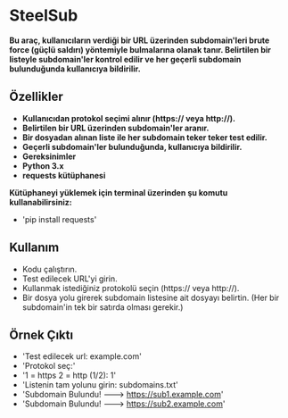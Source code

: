 # SteelSub

**Bu araç, kullanıcıların verdiği bir URL üzerinden subdomain'leri brute force (güçlü saldırı) yöntemiyle bulmalarına olanak tanır. Belirtilen bir listeyle subdomain'ler kontrol edilir ve her geçerli subdomain bulunduğunda kullanıcıya bildirilir.**

## Özellikler
- **Kullanıcıdan protokol seçimi alınır (https:// veya http://).**
- **Belirtilen bir URL üzerinden subdomain'ler aranır.**
- **Bir dosyadan alınan liste ile her subdomain teker teker test edilir.**
- **Geçerli subdomain'ler bulunduğunda, kullanıcıya bildirilir.**
- **Gereksinimler**
- **Python 3.x**
- **requests kütüphanesi**

__Kütüphaneyi yüklemek için terminal üzerinden şu komutu kullanabilirsiniz:__
- 'pip install requests'

## Kullanım
- Kodu çalıştırın.
- Test edilecek URL'yi girin.
- Kullanmak istediğiniz protokolü seçin (https:// veya http://).
- Bir dosya yolu girerek subdomain listesine ait dosyayı belirtin. (Her bir subdomain'in tek bir satırda olması gerekir.)


## Örnek Çıktı
- 'Test edilecek url: example.com'
- 'Protokol seç:'
- '1 = https 2 = http (1/2): 1'
- 'Listenin tam yolunu girin: subdomains.txt'
- 'Subdomain Bulundu! ---> https://sub1.example.com'
- 'Subdomain Bulundu! ---> https://sub2.example.com'
